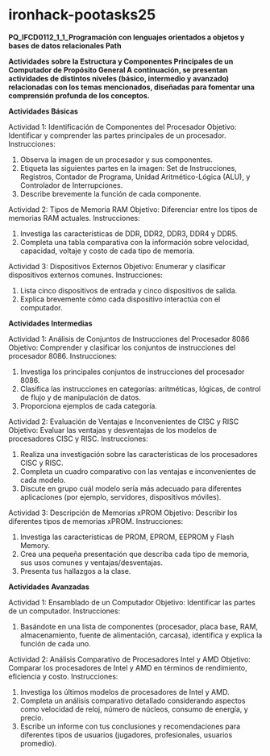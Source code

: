 # ironhack-pootasks25
**PQ_IFCD0112_1_1_Programación con lenguajes orientados a objetos y bases de datos relacionales Path**

**Actividades sobre la Estructura y Componentes Principales de un Computador de Propósito General A continuación, se presentan actividades de distintos niveles (básico, intermedio y avanzado) relacionadas con los temas mencionados, diseñadas para fomentar una comprensión profunda de los conceptos.** 

**Actividades Básicas** 

Actividad 1: Identificación de Componentes del Procesador Objetivo: Identificar y comprender las partes principales de un procesador. 
Instrucciones: 
1. Observa la imagen de un procesador y sus componentes. 
2. Etiqueta las siguientes partes en la imagen: Set de Instrucciones, Registros, Contador de Programa, Unidad Aritmético-Lógica (ALU), y Controlador de Interrupciones.
3. Describe brevemente la función de cada componente.

Actividad 2: Tipos de Memoria RAM Objetivo: Diferenciar entre los tipos de memorias RAM actuales. 
Instrucciones: 
1. Investiga las características de DDR, DDR2, DDR3, DDR4 y DDR5.
2. Completa una tabla comparativa con la información sobre velocidad, capacidad, voltaje y costo de cada tipo de memoria.

Actividad 3: Dispositivos Externos Objetivo: Enumerar y clasificar dispositivos externos comunes. Instrucciones: 
1. Lista cinco dispositivos de entrada y cinco dispositivos de salida.
2. Explica brevemente cómo cada dispositivo interactúa con el computador.

**Actividades Intermedias**

Actividad 1: Análisis de Conjuntos de Instrucciones del Procesador 8086 Objetivo: Comprender y clasificar los conjuntos de instrucciones del procesador 8086. 
Instrucciones: 
1. Investiga los principales conjuntos de instrucciones del procesador 8086.
2. Clasifica las instrucciones en categorías: aritméticas, lógicas, de control de flujo y de manipulación de datos.
3. Proporciona ejemplos de cada categoría.

Actividad 2: Evaluación de Ventajas e Inconvenientes de CISC y RISC 
Objetivo: Evaluar las ventajas y desventajas de los modelos de procesadores CISC y RISC. 
Instrucciones: 
1. Realiza una investigación sobre las características de los procesadores CISC y RISC.
2. Completa un cuadro comparativo con las ventajas e inconvenientes de cada modelo.
3. Discute en grupo cuál modelo sería más adecuado para diferentes aplicaciones (por ejemplo, servidores, dispositivos móviles).

Actividad 3: Descripción de Memorias xPROM Objetivo: Describir los diferentes tipos de memorias xPROM. Instrucciones:
1. Investiga las características de PROM, EPROM, EEPROM y Flash Memory.
2. Crea una pequeña presentación que describa cada tipo de memoria, sus usos comunes y ventajas/desventajas.
3. Presenta tus hallazgos a la clase.

**Actividades Avanzadas**

Actividad 1: Ensamblado de un Computador Objetivo: Identificar las partes de un computador. 
Instrucciones: 
1. Basándote en una lista de componentes (procesador, placa base, RAM, almacenamiento, fuente de alimentación, carcasa), identifica y explica la función de cada uno.

Actividad 2: Análisis Comparativo de Procesadores Intel y AMD 
Objetivo: Comparar los procesadores de Intel y AMD en términos de rendimiento, eficiencia y costo. 
Instrucciones: 
1. Investiga los últimos modelos de procesadores de Intel y AMD.
2. Completa un análisis comparativo detallado considerando aspectos como velocidad de reloj, número de núcleos, consumo de energía, y precio.
3. Escribe un informe con tus conclusiones y recomendaciones para diferentes tipos de usuarios (jugadores, profesionales, usuarios promedio).


